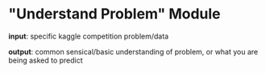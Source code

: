# "Understand Problem" Module

**input**: specific kaggle competition problem/data

**output**: common sensical/basic understanding of problem, or what you are being asked to predict

